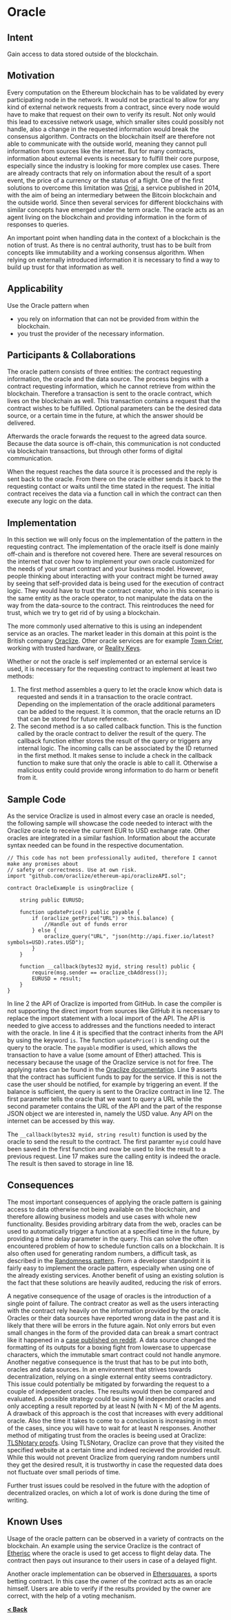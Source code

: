 # Oracle

## Intent

Gain access to data stored outside of the blockchain.

## Motivation
Every computation on the Ethereum blockchain has to be validated by every participating node in the network. It would not be practical to allow for any kind of external network requests from a contract, since every node would have to make that request on their own to verify its result. Not only would this lead to excessive network usage, which smaller sites could possibly not handle, also a change in the requested information would break the consensus algorithm. Contracts on the blockchain itself are therefore not able to communicate with the outside world, meaning they cannot pull information from sources like the internet. But for many contracts, information about external events is necessary to fulfill their core purpose, especially since the industry is looking for more complex use cases. There are already contracts that rely on information about the result of a sport event, the price of a currency or the status of a flight. One of the first solutions to overcome this limitation was [Orisi](https://github.com/orisi/wiki/wiki/Orisi-White-Paper), a service published in 2014, with the aim of being an intermediary between the Bitcoin blockchain and the outside world. Since then several services for different blockchains with similar concepts have emerged under the term oracle. The oracle acts as an agent living on the blockchain and providing information in the form of responses to queries.

An important point when handling data in the context of a blockchain is the notion of trust. As there is no central authority, trust has to be built from concepts like immutability and a working consensus algorithm. When relying on externally introduced information it is necessary to find a way to build up trust for that information as well. 

## Applicability

Use the Oracle pattern when
* you rely on information that can not be provided from within the blockchain.
* you trust the provider of the necessary information. 

## Participants \& Collaborations

The oracle pattern consists of three entities: the contract requesting information, the oracle and the data source. The process begins with a contract requesting information, which he cannot retrieve from within the blockchain. Therefore a transaction is sent to the oracle contract, which lives on the blockchain as well. This transaction contains a request that the contract wishes to be fulfilled. Optional parameters can be the desired data source, or a certain time in the future, at which the answer should be delivered.

Afterwards the oracle forwards the request to the agreed data source. Because the data source is off-chain, this communication is not conducted via blockchain transactions, but through other forms of digital communication.

When the request reaches the data source it is processed and the reply is sent back to the oracle. From there on the oracle either sends it back to the requesting contact or waits until the time stated in the request. The initial contract receives the data via a function call in which the contract can then execute any logic on the data.

## Implementation

In this section we will only focus on the implementation of the pattern in the requesting contract. The implementation of the oracle itself is done mainly off-chain and is therefore not covered here. There are several resources on the internet that cover how to implement your own oracle customized for the needs of your smart contract and your business model. However, people thinking about interacting with your contract might be turned away by seeing that self-provided data is being used for the execution of contract logic. They would have to trust the contract creator, who in this scenario is the same entity as the oracle operator, to not manipulate the data on the way from the data-source to the contract. This reintroduces the need for trust, which we try to get rid of by using a blockchain.

The more commonly used alternative to this is using an independent service as an oracles. The market leader in this domain at this point is the British company [Oraclize](https://docs.oraclize.it/). Other oracle services are for example [Town Crier](http://www.town-crier.org/), working with trusted hardware, or [Reality Keys](https://www.realitykeys.com/).

Whether or not the oracle is self implemented or an external service is used, it is necessary for the requesting contract to implement at least two methods:
1. The first method assembles a query to let the oracle know which data is requested and sends it in a transaction to the oracle contract. Depending on the implementation of the oracle additional parameters can be added to the request. It is common, that the oracle returns an ID that can be stored for future reference.
2. The second method is a so called callback function. This is the function called by the oracle contract to deliver the result of the query. The callback function either stores the result of the query or triggers any internal logic. The incoming calls can be associated by the ID returned in the first method. It makes sense to include a check in the callback function to make sure that only the oracle is able to call it. Otherwise a malicious entity could provide wrong information to do harm or benefit from it.

## Sample Code

As the service Oraclize is used in almost every case an oracle is needed, the following sample will showcase the code needed to interact with the Oraclize oracle to receive the current EUR to USD exchange rate. Other oracles are integrated in a similar fashion. Information about the accurate syntax needed can be found in the respective documentation.

```Solidity
// This code has not been professionally audited, therefore I cannot make any promises about
// safety or correctness. Use at own risk.
import "github.com/oraclize/ethereum-api/oraclizeAPI.sol";

contract OracleExample is usingOraclize {

    string public EURUSD;

    function updatePrice() public payable {
        if (oraclize_getPrice("URL") > this.balance) {
            //Handle out of funds error
        } else {
            oraclize_query("URL", "json(http://api.fixer.io/latest?symbols=USD).rates.USD");
        }
    }
    
    function __callback(bytes32 myid, string result) public {
        require(msg.sender == oraclize_cbAddress());
        EURUSD = result;
    }
}
```

In line 2 the API of Oraclize is imported from GitHub. In case the compiler is not supporting the direct import from sources like GitHub it is necessary to replace the import statement with a local import of the API. The API is needed to give access to addresses and the functions needed to interact with the oracle. In line 4 it is specified that the contract inherits from the API by using the keyword `is`. The function `updatePrice()` is sending out the query to the oracle. The `payable` modifier is used, which allows the transaction to have a value (some amount of Ether) attached. This is necessary because the usage of the Oraclize service is not for free. The applying rates can be found in the [Oraclize documentation](https://docs.oraclize.it/). Line 9 asserts that the contract has sufficient funds to pay for the service. If this is not the case the user should be notified, for example by triggering an event. If the balance is sufficient, the query is sent to the Oraclize contract in line 12. The first parameter tells the oracle that we want to query a URL while the second parameter contains the URL of the API and the part of the response JSON object we are interested in, namely the USD value. Any API on the internet can be accessed by this way.

The `__callback(bytes32 myid, string result)` function is used by the oracle to send the result to the contract. The first paramter `myid` could have been saved in the first function and now be used to link the result to a previous request. Line 17 makes sure the calling entity is indeed the oracle. The result is then saved to storage in line 18.

## Consequences

The most important consequences of applying the oracle pattern is gaining access to data otherwise not being available on the blockchain, and therefore allowing business models and use cases with whole new functionality. Besides providing arbitrary data from the web, oracles can be used to automatically trigger a function at a specified time in the future, by providing a time delay parameter in the query. This can solve the often encountered problem of how to schedule function calls on a blockchain. It is also often used for generating random numbers, a difficult task, as described in the [Randomness pattern](./randomness.md). From a developer standpoint it is fairly easy to implement the oracle pattern, especially when using one of the already existing services. Another benefit of using an existing solution is the fact that these solutions are heavily audited, reducing the risk of errors.

A negative consequence of the usage of oracles is the introduction of a single point of failure. The contract creator as well as the users interacting with the contract rely heavily on the information provided by the oracle. Oracles or their data sources have reported wrong data in the past and it is likely that there will be errors in the future again. Not only errors but even small changes in the form of the provided data can break a smart contract like it happened in a [case published on reddit](https://www.reddit.com/r/ethtrader/comments/6w5wcn/important_update_mayweathermcgregor_smart_contract/). A data source changed the formatting of its outputs for a boxing fight from lowercase to uppercase characters, which the immutable smart contract could not handle anymore. Another negative consequence is the trust that has to be put into both, oracles and data sources. In an environment that strives towards decentralization, relying on a single external entity seems contradictory. This issue could potentially be mitigated by forwarding the request to a couple of independent oracles. The results would then be compared and evaluated. A possible strategy could be using M independent oracles and only accepting a result reported by at least N (with N < M) of the M agents.  A drawback of this approach is the cost that increases with every additional oracle. Also the time it takes to come to a conclusion is increasing in most of the cases, since you will have to wait for at least N responses. Another method of mitigating trust from the oracles is beeing used at Oraclize: [TLSNotary proofs](https://tlsnotary.org/). Using TLSNotary, Oraclize can prove that they visited the specified website at a certain time and indeed recieved the provided result. While this would not prevent Oraclize from querying random numbers until they get the desired result, it is trustworthy in case the requested data does not fluctuate over small periods of time.

Further trust issues could be resolved in the future with the adoption of decentralized oracles, on which a lot of work is done during the time of writing. 

## Known Uses
 
Usage of the oracle pattern can be observed in a variety of contracts on the blockchain. An example using the service Oraclize is the contract of [Etherisc](https://github.com/etherisc/flightDelay/blob/master/contracts/FlightDelayPayout.sol) where the oracle is used to get access to flight delay data. The contract then pays out insurance to their users in case of a delayed flight.

Another oracle implementation can be observed in [Ethersquares](https://github.com/ethersquares/ethersquares-contracts/blob/master/contracts/OwnedScoreOracle.sol), a sports betting contract. In this case the owner of the contract acts as an oracle himself. Users are able to verify if the results provided by the owner are correct, with the help of a voting mechanism.

[**< Back**](https://fravoll.github.io/solidity-patterns/)
